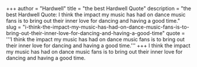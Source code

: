 +++
author = "Hardwell"
title = "the best Hardwell Quote"
description = "the best Hardwell Quote: I think the impact my music has had on dance music fans is to bring out their inner love for dancing and having a good time."
slug = "i-think-the-impact-my-music-has-had-on-dance-music-fans-is-to-bring-out-their-inner-love-for-dancing-and-having-a-good-time"
quote = '''I think the impact my music has had on dance music fans is to bring out their inner love for dancing and having a good time.'''
+++
I think the impact my music has had on dance music fans is to bring out their inner love for dancing and having a good time.
